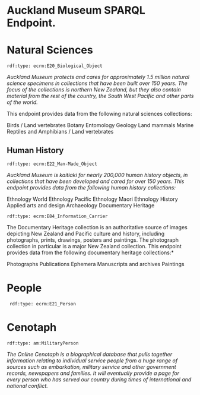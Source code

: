 Auckland Museum SPARQL Endpoint.
================

Natural Sciences
================

    rdf:type: ecrm:E20_Biological_Object

*Auckland Museum protects and cares for approximately 1.5 million natural science specimens in collections that have been built over 150 years. The focus of the collections is northern New Zealand, but they also contain material from the rest of the country, the South West Pacific and other parts of the world.*

This endpoint provides data from the following natural sciences collections:

Birds / Land vertebrates
Botany
Entomology
Geology
Land mammals
Marine
Reptiles and Amphibians / Land vertebrates


Human History
-------------



    rdf:type: ecrm:E22_Man-Made_Object

*Auckland Museum is kaitiaki for nearly 200,000 human history objects, in collections that have been developed and cared for over 150 years.
This endpoint provides data from the following human history collections:*

Ethnology
World Ethnology
Pacific Ethnology
Maori Ethnology
History
Applied arts and design
Archaeology
Documentary Heritage

    rdf:type: ecrm:E84_Information_Carrier

The Documentary Heritage collection is an authoritative source of images depicting New Zealand and Pacific culture and history, including photographs, prints, drawings, posters and paintings. The photograph collection in particular is a major New Zealand collection.
This endpoint provides data from the following documentary heritage collections:*

Photographs
Publications
Ephemera
Manuscripts and archives
Paintings



People
======



     rdf:type: ecrm:E21_Person

**Cenotaph**
========

    rdf:type: am:MilitaryPerson

*The Online Cenotaph is a biographical database that pulls together information relating to individual service people from a huge range of sources such as embarkation, military service and other government records, newspapers and families. It will eventually provide a page for every person who has served our country during times of international and national conflict.*
